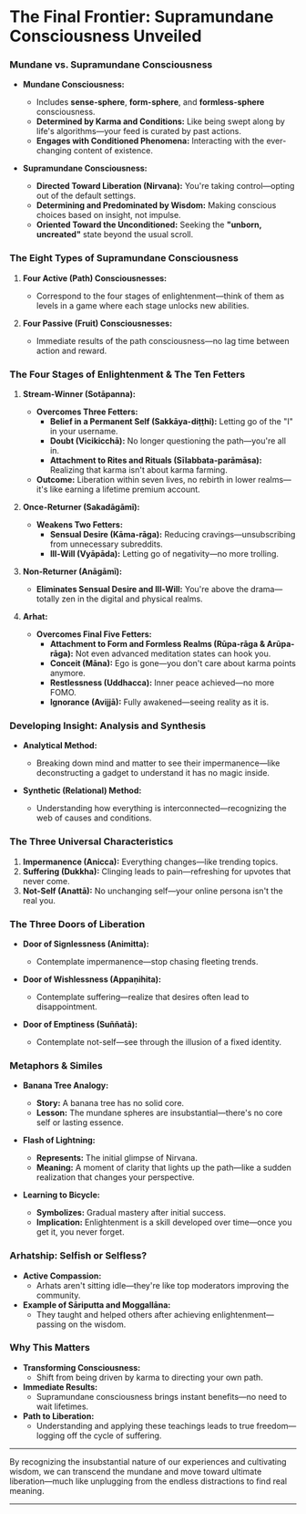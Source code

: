 # The Final Frontier: Supramundane Consciousness Unveiled
### **Mundane vs. Supramundane Consciousness**

- **Mundane Consciousness:**
  - Includes **sense-sphere**, **form-sphere**, and **formless-sphere** consciousness.
  - **Determined by Karma and Conditions:** Like being swept along by life's algorithms—your feed is curated by past actions.
  - **Engages with Conditioned Phenomena:** Interacting with the ever-changing content of existence.

- **Supramundane Consciousness:**
  - **Directed Toward Liberation (Nirvana):** You're taking control—opting out of the default settings.
  - **Determining and Predominated by Wisdom:** Making conscious choices based on insight, not impulse.
  - **Oriented Toward the Unconditioned:** Seeking the **"unborn, uncreated"** state beyond the usual scroll.

### **The Eight Types of Supramundane Consciousness**

1. **Four Active (Path) Consciousnesses:**
   - Correspond to the four stages of enlightenment—think of them as levels in a game where each stage unlocks new abilities.

2. **Four Passive (Fruit) Consciousnesses:**
   - Immediate results of the path consciousness—no lag time between action and reward.

### **The Four Stages of Enlightenment & The Ten Fetters**

1. **Stream-Winner (Sotāpanna):**
   - **Overcomes Three Fetters:**
     - **Belief in a Permanent Self (Sakkāya-diṭṭhi):** Letting go of the "I" in your username.
     - **Doubt (Vicikicchā):** No longer questioning the path—you're all in.
     - **Attachment to Rites and Rituals (Sīlabbata-parāmāsa):** Realizing that karma isn't about karma farming.
   - **Outcome:** Liberation within seven lives, no rebirth in lower realms—it's like earning a lifetime premium account.

2. **Once-Returner (Sakadāgāmī):**
   - **Weakens Two Fetters:**
     - **Sensual Desire (Kāma-rāga):** Reducing cravings—unsubscribing from unnecessary subreddits.
     - **Ill-Will (Vyāpāda):** Letting go of negativity—no more trolling.

3. **Non-Returner (Anāgāmī):**
   - **Eliminates Sensual Desire and Ill-Will:** You're above the drama—totally zen in the digital and physical realms.

4. **Arhat:**
   - **Overcomes Final Five Fetters:**
     - **Attachment to Form and Formless Realms (Rūpa-rāga & Arūpa-rāga):** Not even advanced meditation states can hook you.
     - **Conceit (Māna):** Ego is gone—you don't care about karma points anymore.
     - **Restlessness (Uddhacca):** Inner peace achieved—no more FOMO.
     - **Ignorance (Avijjā):** Fully awakened—seeing reality as it is.

### **Developing Insight: Analysis and Synthesis**

- **Analytical Method:**
  - Breaking down mind and matter to see their impermanence—like deconstructing a gadget to understand it has no magic inside.

- **Synthetic (Relational) Method:**
  - Understanding how everything is interconnected—recognizing the web of causes and conditions.

### **The Three Universal Characteristics**

1. **Impermanence (Anicca):** Everything changes—like trending topics.
2. **Suffering (Dukkha):** Clinging leads to pain—refreshing for upvotes that never come.
3. **Not-Self (Anattā):** No unchanging self—your online persona isn't the real you.

### **The Three Doors of Liberation**

- **Door of Signlessness (Animitta):**
  - Contemplate impermanence—stop chasing fleeting trends.

- **Door of Wishlessness (Appaṇihita):**
  - Contemplate suffering—realize that desires often lead to disappointment.

- **Door of Emptiness (Suññatā):**
  - Contemplate not-self—see through the illusion of a fixed identity.

### **Metaphors & Similes**

- **Banana Tree Analogy:**
  - **Story:** A banana tree has no solid core.
  - **Lesson:** The mundane spheres are insubstantial—there's no core self or lasting essence.

- **Flash of Lightning:**
  - **Represents:** The initial glimpse of Nirvana.
  - **Meaning:** A moment of clarity that lights up the path—like a sudden realization that changes your perspective.

- **Learning to Bicycle:**
  - **Symbolizes:** Gradual mastery after initial success.
  - **Implication:** Enlightenment is a skill developed over time—once you get it, you never forget.

### **Arhatship: Selfish or Selfless?**

- **Active Compassion:**
  - Arhats aren't sitting idle—they're like top moderators improving the community.
- **Example of Sāriputta and Moggallāna:**
  - They taught and helped others after achieving enlightenment—passing on the wisdom.

### **Why This Matters**

- **Transforming Consciousness:**
  - Shift from being driven by karma to directing your own path.
- **Immediate Results:**
  - Supramundane consciousness brings instant benefits—no need to wait lifetimes.
- **Path to Liberation:**
  - Understanding and applying these teachings leads to true freedom—logging off the cycle of suffering.

---

By recognizing the insubstantial nature of our experiences and cultivating wisdom, we can transcend the mundane and move toward ultimate liberation—much like unplugging from the endless distractions to find real meaning.

---
